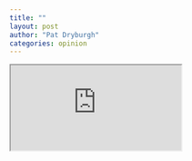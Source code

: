```yaml
---
title: ""
layout: post
author: "Pat Dryburgh"
categories: opinion
---
```


<iframe src="https://allanmodc.github.io/cfd/index.html" name="grid"></iframe>

